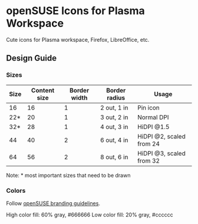 # openSUSE Icons for Plasma Workspace

Cute icons for Plasma workspace, Firefox, LibreOffice, etc.

## Design Guide

### Sizes

Size | Content size | Border width | Border radius | Usage
-----|--------------|--------------|---------------|------------
16   | 16           | 1            | 2 out, 1 in   | Pin icon
22*  | 20           | 1            | 3 out, 2 in   | Normal DPI
32*  | 28           | 1            | 4 out, 3 in   | HiDPI @1.5
44   | 40           | 2            | 6 out, 4 in   | HiDPI @2, scaled from 24
64   | 56           | 2            | 8 out, 6 in   | HiDPI @3, scaled from 32

Note: * most important sizes that need to be drawn

### Colors

Follow [openSUSE branding guidelines](https://opensuse.github.io/branding-guidelines/).

High color fill: 60% gray, #666666
Low color fill: 20% gray, #cccccc

